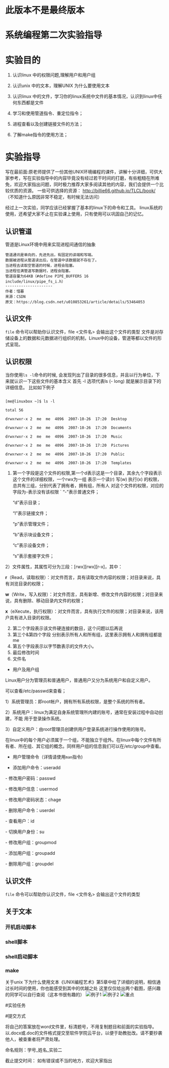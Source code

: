 ﻿# 此版本不是最终版本
# 系统编程第二次实验指导
# 实验目的

1. 认识linux 中的权限问题,理解用户和用户组
2. 认识unix 中的文本，理解UNIX 为什么要使用文本
3. 认识linux 中的文件，学习你的linux系统中文件的基本情况，认识到linux中任何东西都是文件

4. 学习和使用管道指令、重定位指令；
5. 进程查看以及创建链接文件的方法；
6. 了解make指令的使用方法；

# 实验指导
写在最前面:原老师提供了一份其他UNIX环境编程的课件，讲解十分详细，可供大家参考，写在实验指导中的内容毕竟没有经过若干时间的打磨，有些粗糙在所难免，欢迎大家指出问题，同时极力推荐大家多阅读其他的内容，我们会提供一个比较优质的资源。
一些可供选择的资源：
http://billie66.github.io/TLCL/book/  （不知道什么原因非常不稳定，有时候无法访问）

经过上一次实验，同学应该已经掌握了基本的linux下的命令和工具。
linux系统的使用，还希望大家不止在实验课上使用，只有使用可以巩固自己的记忆。 
## 认识管道
管道是Linux环境中用来实现进程间通信的抽象
```
管道通讯是单向的，先进先出，有固定的读端和写端。
数据被进程从管道读出后，在管道中该数据就不存在了。
当进程去读取空管道的时候，进程会阻塞。
当进程往满管道写数据时，进程会阻塞。
管道容量为64KB（#define PIPE_BUFFERS 16 
include/linux/pipe_fs_i.h）
--------------------- 
作者：惜暮 
来源：CSDN 
原文：https://blog.csdn.net/u010853261/article/details/53464053 
```
## 认识文件

`file` 命令可以帮助你认识文件，file <文件名> 会输出这个文件的类型 
文件是对存储设备上的数据和元数据进行组织的机制，Linux中的设备，管道等都以文件的形式呈现。
## 认识权限 

当你使用`ls -l`命令的时候, 会发现列出了目录的很多信息，并且以行为单位，下来就认识一下这些文件的基本含义
首先 -l 选项代表ls (- long) 就是展示目录下的详细信息。 比如如下例子

```

[me@linuxbox ~]$ ls -l

total 56

drwxrwxr-x 2  me  me  4096  2007-10-26  17:20  Desktop

drwxrwxr-x 2  me  me  4096  2007-10-26  17:20  Documents

drwxrwxr-x 2  me  me  4096  2007-10-26  17:20  Music

drwxrwxr-x 2  me  me  4096  2007-10-26  17:20  Pictures

drwxrwxr-x 2  me  me  4096  2007-10-26  17:20  Public

drwxrwxr-x 2  me  me  4096  2007-10-26  17:20  Templates

```

1. 第一个字段是这个文件的权限,第一个d表示这是一个目录，其余九个字段表示这个文件的详细权限，一个rwx为一组 表示一个读(r) 写(w) 执行(x) 的权限，总共有三组，分别代表了拥有者，拥有组，所有人 对这个文件的权限，对应的字段为-表示没有该权限
`
   “-”表示普通文件；

   ​“d”表示目录；

   ​“l”表示链接文件；

   ​“p”表示管理文件；

   ​“b”表示块设备文件；

   ​“c”表示设备文件；

   ​“s”表示套接字文件；

2）文件属性，其属性可分为三段：\[rwx]\[rwx][r-x]，其中：

   ​		**r**（Read，读取权限）：对文件而言，具有读取文件内容的权限；对目录来说，具有浏览目录的权限；

   ​		**w**（Write，写入权限）：对文件而言，具有新增、修改文件内容的权限；对目录来说，具有删除、移动目录内文件的权限；

   ​		**x**（eXecute，执行权限）：对文件而言，具有执行文件的权限；对目录来说，该用户具有进入目录的权限。

2. 第二个字段表示该文件硬连接的数目，这个问题以后再说
3. 第三个&第四个字段 分别表示所有人和所有组，这里表示拥有人和拥有组都是me 
4. 第五个字段表示以字节数表示的文件大小。
5. 最后修改时间
6. 文件名

+ 用户及用户组

Linux用户分为管理员和普通用户，普通用户又分为系统用户和自定义用户。

可以查看/etc/passwd来查看；

   ​	1）系统管理员：即root帐户，拥有所有系统权限，是整个系统的所有者。

   ​	2）系统用户：linux为满足自身系统管理所内建的账号，通常在安装过程中自动创建，不能
   用于登录操作系统。

   ​	3）自定义用户：由root管理员创建供用户登录系统进行操作使用的账号。

   在linux中的每个用户必须属于一个组，不能独立于组外。在linux中每个文件有所有者、所在组、其它组的概念。同样用户组的信息我们可以在/etc/group中查看。

- 用户管理命令（详情请使用`man`指令)

- 添加用户命令：useradd

​- 修改用户密码：passwd

​- 修改用户信息：usermod

​- 修改用户密码状态：chage

​- 删除用户命令：userdel

​- 查看用户：id

​- 切换用户身份：su

​- 修改用户组：groupmod

​- 添加用户组：groupadd

​- 删除用户组：groupdel

## 认识文件

`file` 命令可以帮助你认识文件，file <文件名> 会输出这个文件的类型 

## 关于文本

### 开机启动脚本 

### shell脚本

### shell启动脚本

### make 


关于unix 下为什么使用文本《UNIX编程艺术》第5章中给了详细的说明，相信通过长时间的使用，你也能感受到其中的优越之处
这里仅仅给出两个截图，感兴趣的同学可以自行查阅（这本书很有趣的）
![例子1](https://github.com/sfzyk/system-programming-ta/blob/master/example1.png)
![例子2](https://github.com/sfzyk/system-programming-ta/blob/master/example2.png)
![重点](https://github.com/sfzyk/system-programming-ta/blob/master/example3.png)

#实验任务


#提交方式

将自己的答案放在word文件里，标清题号，不用复制题目和前面的实验指导。以.docx或.doc的文件格式提交至软件学院云平台，以便于助教批改。请不要抄袭他人，被查重者将严肃处理。

命名规则：学号\_姓名\_实验二

截止提交时间：
如有错误或不当的地方，欢迎大家指出